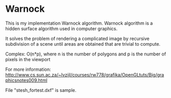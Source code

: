 # Warnock

This is my implementation Warnock algorithm.
Warnock algorithm is a hidden surface algorithm 
used in computer graphics. 

It solves the problem of rendering a complicated image 
by recursive subdivision of a scene until areas 
are obtained that are trivial to compute.

Complex: O(n*p), where n is the number of polygons 
and p is the number of pixels in the viewport 

For more information:
http://www.cs.sun.ac.za/~lvzijl/courses/rw778/grafika/OpenGLtuts/Big/graphicsnotes009.html

File "stesh_fortest.dxf" is sample. 
